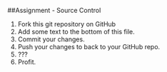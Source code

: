 ##Assignment - Source Control
1. Fork this git repository on GitHub
2. Add some text to the bottom of this file.
3. Commit your changes.
4. Push your changes to back to your GitHub repo.
5. ???
6. Profit.
